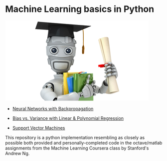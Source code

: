 # Machine Learning basics in Python

![Coursera Machine Learning course logo](coursera-ml.png?raw=true "Coursera Machine Learning course")

* [Neural Networks with Backpropagation](neural-nets-backprop.ipynb)

* [Bias vs. Variance with Linear & Polynomial Regression](bias-variance-learning-curves.ipynb)

* [Support Vector Machines](support-vector-machines.ipynb)

This repository is a python implementation resembling as closely as possible both provided and personally-completed code in the octave/matlab assignments from the Machine Learning Coursera class by Stanford's Andrew Ng.

